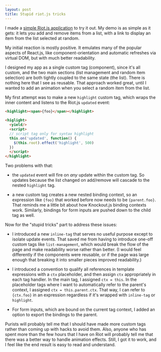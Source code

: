 ```yaml
---
layout: post
title: Stupid riot.js tricks
---
```


I made a [simple Riot.js application](https://github.com/wrschneider/random-list-riot) to try it out.  My demo is as simple as it gets: it
lets you add and remove items from a list, with a link to display an item from the list selected at random.

My initial reaction is mostly positive.  It emulates many of the popular aspects of React.js, like component-orientation and automatic refreshes
via virtual DOM, but with much better readability.

I designed my app as a single custom tag (component), since it's all custom, and the two main sections (list management and random item selection) are both 
tightly coupled to the same state (the list).  There is nothing here that I see as reusable.  That approach worked great, until I wanted to add 
an animation when you select a random item from the list.  

My first attempt was to make a new `highlight` custom tag, which wraps the inner content and listens to the Riot.js `updated` event:

```html
<highlight><span>{foo}</span></highlight>
 
<higlight>
  <yield/>
  <script>
  // script tag only for syntax highlight
  this.on('updated', function() {
    $(this.root).effect('highlight', 500)
  })
  </script>
</highlight>
```

Two problems with that:

* the `updated` event will fire on *any* update within the custom tag.  So updates because the list changed on add/remove will cascade to the 
nested `highlight` tag.

* a new custom tag creates a new nested binding context, so an expression like `{foo}` that worked before now needs to be `{parent.foo}`.   That 
reminds me a little bit about how Knockout.js binding contexts work.  Similarly, bindings for form inputs are pushed down to the child tag as well.

Now for the "stupid tricks" part to address these issues:

* I introduced a new `inline-tag` that serves no useful purpose except to isolate update events.  That saved me from having to introduce 
one-off custom tags like `list-management`, which would break the flow of the page and make readability worse rather than better.  (I would
feel differently if the components were reusable, or if the page was large enough that breaking it into smaller pieces improved readability.)

* I introduced a convention to qualify all references in template expressions with a `ctx` placeholder, and then assign `ctx` 
appropriately in each tag handler.  In the main tag, I assigned `ctx = this`.  In the placeholder tags where I want to automatically refer to 
the parent's context, I assigned `ctx = this.parent.ctx`.   That way, I can refer to `{ctx.foo}` in an expression regardless if it's wrapped
with `inline-tag` or `highlight`.  

* For form inputs, which are bound on the current tag context, I added an option to export the bindings to the parent.  

Purists will probably tell me that I should have made more custom tags rather than coming up with hacks to avoid them.  Also, anyone who has
spent more than the few hours that I have on Riot will probably tell me that there was a better way to handle animation effects.  Still, 
I got it to work, and I feel like the end result is easy to read and understand.
